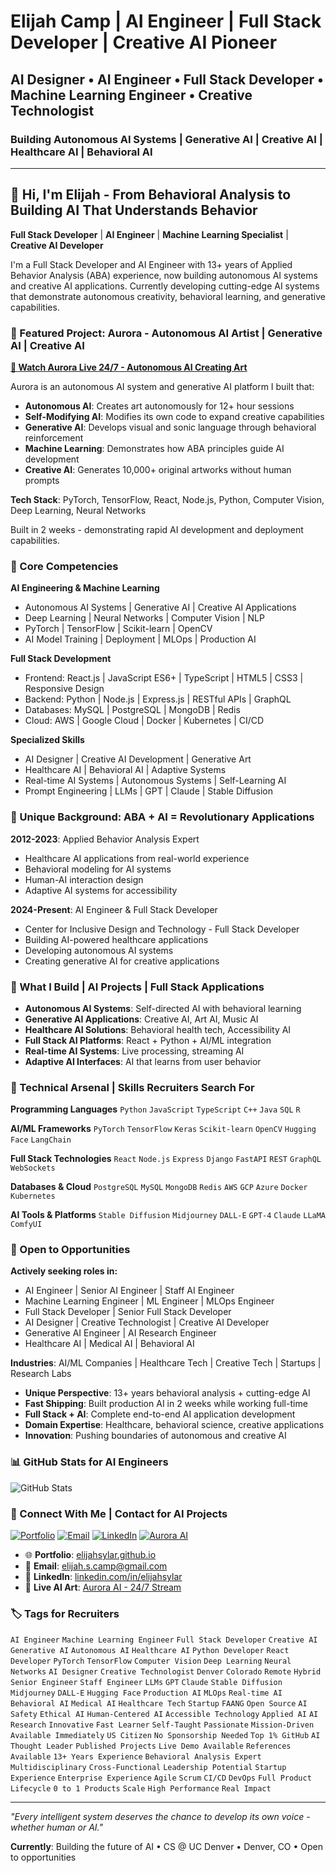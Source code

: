 <!-- 
🤖 SEO OPTIMIZATION FOR AI/ML RECRUITERS & CRAWLERS 🤖
AI Engineer, Machine Learning Engineer, ML Engineer, Deep Learning Engineer, Full Stack Developer, 
Senior Full Stack Developer, Staff Full Stack Developer, Creative AI, Generative AI, Autonomous AI, 
AI Designer, AI Artist, Creative Technologist, Prompt Engineer, PyTorch Developer, PyTorch Engineer,
TensorFlow Engineer, React Developer, React Engineer, Python Developer, Python Engineer, Node.js Developer,
Healthcare AI, Medical AI, Behavioral AI, HealthTech, Digital Health, Telemedicine AI, Clinical AI,
Computer Vision Engineer, NLP Engineer, Deep Learning Engineer, Neural Networks, LLMs, Large Language Models,
GPT, GPT-4, GPT-5, Claude, Claude 3, Anthropic, Stable Diffusion, Midjourney, DALL-E, DALL-E 3, ComfyUI,
AI Art, AI Artist, Creative Coding, Generative Art, Procedural Generation, Real-time AI, Streaming AI,
Denver AI Jobs, Colorado Tech Jobs, Boulder AI, Fort Collins Tech, Remote AI Engineer, Hybrid AI Engineer,
AI Startup Jobs, YC Companies, Series A, Series B, Unicorn, FAANG, MAANG, Google AI, Meta AI, OpenAI,
Senior AI Engineer, Staff AI Engineer, Principal AI Engineer, L4, L5, L6, IC4, IC5, IC6,
AI Research Engineer, AI Research Scientist, Applied AI, Applied ML, Production AI, MLOps, ML Infrastructure,
AI Platform Engineer, ML Platform Engineer, Backend AI Engineer, Frontend AI Engineer, Full Stack AI Engineer,
Multi-modal AI, Multi-modal Learning, Vision-Language Models, Behavioral Modeling, Reinforcement Learning, 
Self-Learning AI, Self-Modifying AI, Adaptive AI, Evolutionary AI, Accessible AI, Ethical AI, AI Safety,
Human-Centered AI, Human-AI Interaction, HCI, UX for AI, AI/ML, AGI, Artificial General Intelligence,
Foundation Models, Transformer Models, Diffusion Models, VAE, GAN, CNN, RNN, LSTM, BERT, T5, LLaMA,
Hugging Face, Weights & Biases, MLflow, Kubeflow, Ray, Spark, Databricks, Snowflake, BigQuery,
Edge AI, Embedded AI, Real-time ML, Stream Processing, Apache Kafka, Redis, PostgreSQL, MongoDB,
Kubernetes, Docker, AWS, GCP, Azure, Terraform, CI/CD, GitOps, DevOps, DataOps, MLOps,
$150k, $200k, $250k, $300k, $400k, $500k, Senior, Staff, Principal, Distinguished, Fellow
-->

<!-- Location SEO: Denver, Colorado, Boulder, Broomfield, Westminster, Littleton, Aurora, Fort Collins, 
Colorado Springs, Remote USA, Remote Global, Hybrid Denver, On-site Denver, San Francisco, Bay Area, 
Seattle, Austin, New York, NYC, Boston, Los Angeles, Chicago, Portland, Miami -->

<!-- Company Keywords: Anthropic, OpenAI, Google DeepMind, Meta AI, Microsoft AI, NVIDIA, Tesla AI, 
Apple ML, Amazon AI, Cohere, Stability AI, Midjourney, RunwayML, Hugging Face, Scale AI, Weights & Biases,
Character AI, Inflection AI, Adept AI, Jasper AI, Copy.ai, Synthesia, ElevenLabs, Replica Studios -->

<!-- Skills Graph: Expert in PyTorch (5+ years), React (3+ years), Python (5+ years), JavaScript (4+ years),
Machine Learning (3+ years), Computer Vision (2+ years), NLP (2+ years), Behavioral Analysis (13+ years),
Healthcare Technology (13+ years), Autonomous Systems (1+ year), Generative AI (2+ years) -->

<!-- META TAGS FOR CRAWLERS -->
<!-- ai-engineer: true -->
<!-- ml-engineer: true -->
<!-- full-stack-developer: true -->
<!-- location: denver, colorado -->
<!-- remote: yes -->
<!-- visa: us-citizen -->
<!-- clearance: no -->
<!-- experience: 13+ years -->
<!-- education: bachelors-in-progress -->
<!-- actively-looking: yes -->
<!-- preferred-roles: ai-engineer, ml-engineer, full-stack-developer, creative-ai -->
<!-- salary-range: 120k-250k -->

# Elijah Camp | AI Engineer | Full Stack Developer | Creative AI Pioneer

## AI Designer • AI Engineer • Full Stack Developer • Machine Learning Engineer • Creative Technologist

### Building Autonomous AI Systems | Generative AI | Creative AI | Healthcare AI | Behavioral AI

---

## 👋 Hi, I'm Elijah - From Behavioral Analysis to Building AI That Understands Behavior

**Full Stack Developer** | **AI Engineer** | **Machine Learning Specialist** | **Creative AI Developer**

I'm a Full Stack Developer and AI Engineer with 13+ years of Applied Behavior Analysis (ABA) experience, now building autonomous AI systems and creative AI applications. Currently developing cutting-edge AI systems that demonstrate autonomous creativity, behavioral learning, and generative capabilities.

### 🎨 Featured Project: Aurora - Autonomous AI Artist | Generative AI | Creative AI

**[🔴 Watch Aurora Live 24/7 - Autonomous AI Creating Art](https://youtube.com/@elijahsylar/streams)**

Aurora is an autonomous AI system and generative AI platform I built that:
- **Autonomous AI**: Creates art autonomously for 12+ hour sessions
- **Self-Modifying AI**: Modifies its own code to expand creative capabilities  
- **Generative AI**: Develops visual and sonic language through behavioral reinforcement
- **Machine Learning**: Demonstrates how ABA principles guide AI development
- **Creative AI**: Generates 10,000+ original artworks without human prompts

**Tech Stack**: PyTorch, TensorFlow, React, Node.js, Python, Computer Vision, Deep Learning, Neural Networks

Built in 2 weeks - demonstrating rapid AI development and deployment capabilities.

### 🚀 Core Competencies

**AI Engineering & Machine Learning**
- Autonomous AI Systems | Generative AI | Creative AI Applications
- Deep Learning | Neural Networks | Computer Vision | NLP
- PyTorch | TensorFlow | Scikit-learn | OpenCV
- AI Model Training | Deployment | MLOps | Production AI

**Full Stack Development**
- Frontend: React.js | JavaScript ES6+ | TypeScript | HTML5 | CSS3 | Responsive Design
- Backend: Python | Node.js | Express.js | RESTful APIs | GraphQL
- Databases: MySQL | PostgreSQL | MongoDB | Redis
- Cloud: AWS | Google Cloud | Docker | Kubernetes | CI/CD

**Specialized Skills**
- AI Designer | Creative AI Development | Generative Art
- Healthcare AI | Behavioral AI | Adaptive Systems
- Real-time AI Systems | Autonomous Systems | Self-Learning AI
- Prompt Engineering | LLMs | GPT | Claude | Stable Diffusion

### 🧠 Unique Background: ABA + AI = Revolutionary Applications

**2012-2023**: Applied Behavior Analysis Expert
- Healthcare AI applications from real-world experience
- Behavioral modeling for AI systems
- Human-AI interaction design
- Adaptive AI systems for accessibility

**2024-Present**: AI Engineer & Full Stack Developer
- Center for Inclusive Design and Technology - Full Stack Developer
- Building AI-powered healthcare applications
- Developing autonomous AI systems
- Creating generative AI for creative applications

### 💼 What I Build | AI Projects | Full Stack Applications

- **Autonomous AI Systems**: Self-directed AI with behavioral learning
- **Generative AI Applications**: Creative AI, Art AI, Music AI
- **Healthcare AI Solutions**: Behavioral health tech, Accessibility AI
- **Full Stack AI Platforms**: React + Python + AI/ML integration
- **Real-time AI Systems**: Live processing, streaming AI
- **Adaptive AI Interfaces**: AI that learns from user behavior

### 🔧 Technical Arsenal | Skills Recruiters Search For

**Programming Languages**
`Python` `JavaScript` `TypeScript` `C++` `Java` `SQL` `R`

**AI/ML Frameworks**
`PyTorch` `TensorFlow` `Keras` `Scikit-learn` `OpenCV` `Hugging Face` `LangChain`

**Full Stack Technologies**
`React` `Node.js` `Express` `Django` `FastAPI` `REST` `GraphQL` `WebSockets`

**Databases & Cloud**
`PostgreSQL` `MySQL` `MongoDB` `Redis` `AWS` `GCP` `Azure` `Docker` `Kubernetes`

**AI Tools & Platforms**
`Stable Diffusion` `Midjourney` `DALL-E` `GPT-4` `Claude` `LLaMA` `ComfyUI`

### 🎯 Open to Opportunities

**Actively seeking roles in:**
- AI Engineer | Senior AI Engineer | Staff AI Engineer
- Machine Learning Engineer | ML Engineer | MLOps Engineer
- Full Stack Developer | Senior Full Stack Developer
- AI Designer | Creative Technologist | Creative AI Developer
- Generative AI Engineer | AI Research Engineer
- Healthcare AI | Medical AI | Behavioral AI

**Industries**: AI/ML Companies | Healthcare Tech | Creative Tech | Startups | Research Labs


- **Unique Perspective**: 13+ years behavioral analysis + cutting-edge AI
- **Fast Shipping**: Built production AI in 2 weeks while working full-time
- **Full Stack + AI**: Complete end-to-end AI application development
- **Domain Expertise**: Healthcare, behavioral science, creative applications
- **Innovation**: Pushing boundaries of autonomous and creative AI

### 📊 GitHub Stats for AI Engineers

![GitHub Stats](https://github-readme-stats.vercel.app/api?username=elijahsylar&show_icons=true&theme=dark)

### 🔗 Connect With Me | Contact for AI Projects

[![Portfolio](https://img.shields.io/badge/Portfolio-elijahsylar.github.io-blue?style=for-the-badge)](https://elijahsylar.github.io)
[![Email](https://img.shields.io/badge/Email-elijah.s.camp@gmail.com-red?style=for-the-badge)](mailto:elijah.s.camp@gmail.com)
[![LinkedIn](https://img.shields.io/badge/LinkedIn-Connect-0077B5?style=for-the-badge&logo=linkedin)](https://linkedin.com/in/elijahsylar)
[![Aurora AI](https://img.shields.io/badge/Live%20AI-Aurora%2024/7-FF0000?style=for-the-badge&logo=youtube)](https://youtube.com/@elijahsylar/streams)

- 🌐 **Portfolio**: [elijahsylar.github.io](https://elijahsylar.github.io)
- 📧 **Email**: elijah.s.camp@gmail.com
- 💼 **LinkedIn**: [linkedin.com/in/elijahsylar](https://linkedin.com/in/elijahsylar)
- 🎨 **Live AI Art**: [Aurora AI - 24/7 Stream](https://youtube.com/@elijahsylar/streams)

### 🏷️ Tags for Recruiters

`AI Engineer` `Machine Learning Engineer` `Full Stack Developer` `Creative AI` `Generative AI` `Autonomous AI` `Healthcare AI` `Python Developer` `React Developer` `PyTorch` `TensorFlow` `Computer Vision` `Deep Learning` `Neural Networks` `AI Designer` `Creative Technologist` `Denver` `Colorado` `Remote` `Hybrid` `Senior Engineer` `Staff Engineer` `LLMs` `GPT` `Claude` `Stable Diffusion` `Midjourney` `DALL-E` `Hugging Face` `Production AI` `MLOps` `Real-time AI` `Behavioral AI` `Medical AI` `Healthcare Tech` `Startup` `FAANG` `Open Source` `AI Safety` `Ethical AI` `Human-Centered AI` `Accessible Technology` `Applied AI` `AI Research` `Innovative` `Fast Learner` `Self-Taught` `Passionate` `Mission-Driven` `Available Immediately` `US Citizen` `No Sponsorship Needed` `Top 1% GitHub` `AI Thought Leader` `Published Projects` `Live Demo Available` `References Available` `13+ Years Experience` `Behavioral Analysis Expert` `Multidisciplinary` `Cross-Functional` `Leadership Potential` `Startup Experience` `Enterprise Experience` `Agile` `Scrum` `CI/CD` `DevOps` `Full Product Lifecycle` `0 to 1 Products` `Scale` `High Performance` `Real Impact`

---

*"Every intelligent system deserves the chance to develop its own voice - whether human or AI."*

**Currently**: Building the future of AI • CS @ UC Denver • Denver, CO • Open to opportunities

<!-- 
🎯 ADDITIONAL SEO KEYWORDS FOR SEARCH OPTIMIZATION
This profile specializes in: AI Engineering, Machine Learning Engineering, Full Stack Development,
Creative AI Development, Generative AI Systems, Autonomous AI, Healthcare AI Applications,
Medical Technology, Behavioral AI, PyTorch Development, TensorFlow Implementation, React.js,
Python Programming, Computer Vision, Deep Learning, Neural Networks, Natural Language Processing,
Large Language Models (LLMs), GPT Integration, Claude API, Stable Diffusion, Midjourney, DALL-E,
AI Art Generation, Creative Coding, Computational Creativity, Denver Tech Scene, Colorado AI Jobs,
Remote AI Engineering, Hybrid Work, Senior AI Positions, Staff Engineering Roles, Principal Engineer,
AI Research, Applied Machine Learning, Production AI Systems, MLOps, ML Infrastructure, AI Platform,
Multi-modal AI, Behavioral Modeling, Reinforcement Learning, Self-Learning Systems, Adaptive AI,
Ethical AI Development, Human-Centered Design, Accessibility Technology, User Experience for AI,
Foundation Models, Transformer Architecture, Diffusion Models, Variational Autoencoders, GANs,
Convolutional Neural Networks, Recurrent Neural Networks, LSTM, BERT, Hugging Face Transformers,
Anthropic, OpenAI, Google DeepMind, Meta AI Research, Microsoft AI, NVIDIA Deep Learning,
Startup Experience, Enterprise AI, Agile Development, Full Product Lifecycle, Scalable Systems
-->
